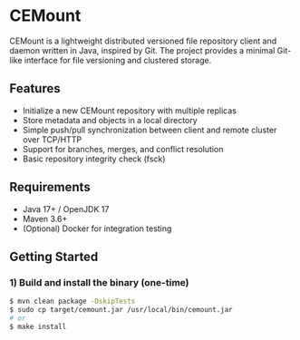 # CEMount

CEMount is a lightweight distributed versioned file repository client and daemon written in Java, inspired by Git. The project provides a minimal Git-like interface for file versioning and clustered storage.

## Features
- Initialize a new CEMount repository with multiple replicas
- Store metadata and objects in a local directory
- Simple push/pull synchronization between client and remote cluster over TCP/HTTP
- Support for branches, merges, and conflict resolution
- Basic repository integrity check (fsck)

## Requirements
- Java 17+ / OpenJDK 17
- Maven 3.6+
- (Optional) Docker for integration testing

## Getting Started

### 1) Build and install the binary (one-time)
```bash
$ mvn clean package -DskipTests
$ sudo cp target/cemount.jar /usr/local/bin/cemount.jar
# or
$ make install
